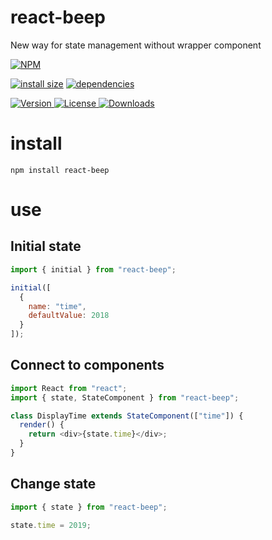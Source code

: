# react-beep

New way for state management without wrapper component

[![NPM](https://nodei.co/npm/react-beep.png)](https://nodei.co/npm/react-beep/)

[![install size](https://packagephobia.now.sh/badge?p=react-beep)](https://packagephobia.now.sh/result?p=react-beep) [![dependencies](https://david-dm.org/uxitten/react-beep.svg)](https://david-dm.org/uxitten/react-beep.svg)

<a href="https://www.npmjs.com/package/react-beep">
  <img src="https://img.shields.io/npm/v/react-beep.svg" alt="Version">
</a>

<a href="https://www.npmjs.com/package/react-beep">
  <img src="https://img.shields.io/npm/l/react-beep.svg" alt="License">
</a>

<a href="https://www.npmjs.com/package/react-beep">
  <img src="https://img.shields.io/npm/dm/react-beep.svg" alt="Downloads">
</a>

# install

```npm
npm install react-beep
```

# use

## Initial state

```javascript
import { initial } from "react-beep";

initial([
  {
    name: "time",
    defaultValue: 2018
  }
]);
```

## Connect to components

```javascript
import React from "react";
import { state, StateComponent } from "react-beep";

class DisplayTime extends StateComponent(["time"]) {
  render() {
    return <div>{state.time}</div>;
  }
}
```

## Change state

```javascript
import { state } from "react-beep";

state.time = 2019;
```

